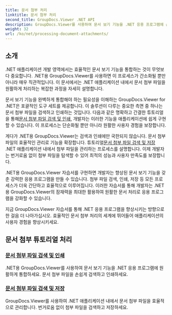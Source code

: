```yaml
---
title: 문서 첨부 처리
linktitle: 문서 첨부 처리
second_title: GroupDocs.Viewer .NET API
description: GroupDocs.Viewer를 사용하여 문서 보기 기능을 .NET 응용 프로그램에 손쉽게 통합하는 방법을 알아보세요. 문서 첨부 파일을 효율적으로 관리하세요.
weight: 32
url: /ko/net/processing-document-attachments/
--- 
```

## 소개

.NET 애플리케이션 개발 영역에서는 효율적인 문서 보기 기능을 통합하는 것이 무엇보다 중요합니다. .NET용 GroupDocs.Viewer를 사용하면 이 프로세스가 간소화될 뿐만 아니라 매우 직관적입니다. 이 문서에서는 .NET 애플리케이션 내에서 문서 첨부 파일을 원활하게 처리하는 복잡한 과정을 자세히 설명합니다.

 문서 보기 기능을 완벽하게 통합해야 하는 필요성을 이해하는 GroupDocs.Viewer for .NET은 포괄적인 도구 세트를 제공합니다. 이 솔루션이 다루는 중요한 측면 중 하나는 문서 첨부 파일을 검색하고 인쇄하는 것입니다. 다음과 같은 명확하고 간결한 튜토리얼을 통해[문서 첨부 파일 검색 및 인쇄](./retrieve-and-print-attachments/), 개발자는 이러한 기능을 애플리케이션에 쉽게 구현할 수 있습니다. 이 프로세스는 단순화될 뿐만 아니라 원활한 사용자 경험을 보장합니다.

게다가 .NET용 GroupDocs.Viewer는 검색과 인쇄에만 국한되지 않습니다. 문서 첨부 파일의 효율적인 관리로 기능을 확장합니다. 튜토리얼[문서 첨부 파일 검색 및 저장](./retrieve-and-save-attachments/) .NET 애플리케이션 내에서 첨부 파일을 관리하는 프로세스를 설명합니다. 이제 개발자는 번거로움 없이 첨부 파일을 탐색할 수 있어 최적의 성능과 사용자 만족도를 보장합니다.

.NET용 GroupDocs.Viewer 자습서를 구현하면 개발자는 향상된 문서 보기 기능을 갖춘 강력한 응용 프로그램을 만들 수 있습니다. 첨부 파일 검색, 인쇄, 저장 등 모든 프로세스가 더욱 간단하고 효율적으로 이루어집니다. 이러한 자습서를 통해 개발자는 .NET용 GroupDocs.Viewer의 잠재력을 최대한 활용하여 원활한 문서 처리로 응용 프로그램을 강화할 수 있습니다.

지금 GroupDocs.Viewer 자습서를 통해 .NET 응용 프로그램을 향상시키는 방향으로 한 걸음 더 나아가십시오. 효율적인 문서 첨부 처리의 세계에 뛰어들어 애플리케이션의 사용자 경험을 향상시키세요.

## 문서 첨부 튜토리얼 처리
### [문서 첨부 파일 검색 및 인쇄](./retrieve-and-print-attachments/)
.NET용 GroupDocs.Viewer를 사용하여 문서 보기 기능을 .NET 응용 프로그램에 원활하게 통합하세요. 문서 첨부 파일을 손쉽게 검색하고 인쇄하세요.
### [문서 첨부 파일 검색 및 저장](./retrieve-and-save-attachments/)
GroupDocs.Viewer를 사용하여 .NET 애플리케이션 내에서 문서 첨부 파일을 효율적으로 관리합니다. 번거로움 없이 첨부 파일을 검색하고 저장하세요.